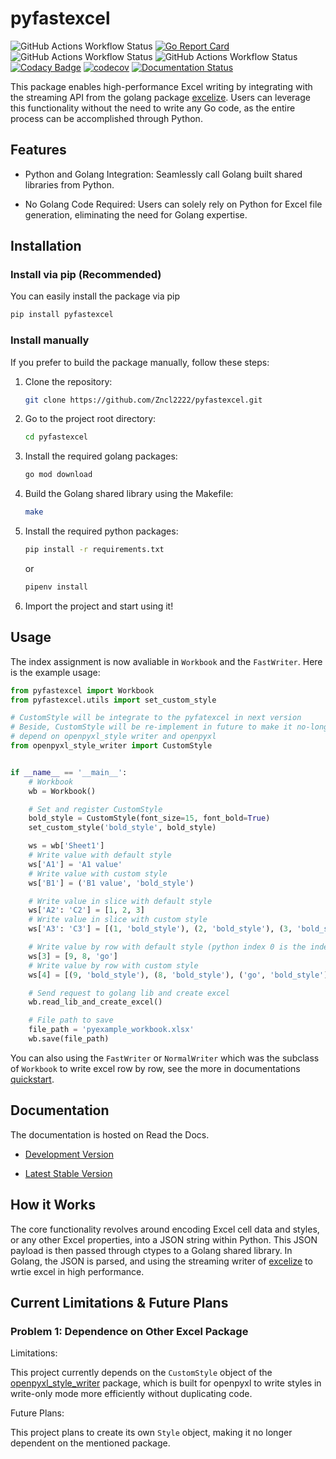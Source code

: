 # pyfastexcel

![GitHub Actions Workflow Status](https://img.shields.io/github/actions/workflow/status/Zncl2222/pyfastexcel/go.yml?logo=go)
[![Go Report Card](https://goreportcard.com/badge/github.com/Zncl2222/pyfastexcel)](https://goreportcard.com/report/github.com/Zncl2222/pyfastexcel)
![GitHub Actions Workflow Status](https://img.shields.io/github/actions/workflow/status/Zncl2222/pyfastexcel/pre-commit.yml?logo=pre-commit&label=pre-commit)
![GitHub Actions Workflow Status](https://img.shields.io/github/actions/workflow/status/Zncl2222/pyfastexcel/codeql.yml?logo=github&label=CodeQL)
[![Codacy Badge](https://app.codacy.com/project/badge/Grade/03f42030775045b791586dee20288905)](https://app.codacy.com/gh/Zncl2222/pyfastexcel/dashboard?utm_source=gh&utm_medium=referral&utm_content=&utm_campaign=Badge_grade)
[![codecov](https://codecov.io/gh/Zncl2222/pyfastexcel/graph/badge.svg?token=6I03AWUUWL)](https://codecov.io/gh/Zncl2222/pyfastexcel)
[![Documentation Status](https://readthedocs.org/projects/pyfastexcel/badge/?version=stable)](https://pyfastexcel.readthedocs.io/en/stable/?badge=stable)

This package enables high-performance Excel writing by integrating with the
streaming API from the golang package
[excelize](https://github.com/qax-os/excelize). Users can leverage this
functionality without the need to write any Go code, as the entire process
can be accomplished through Python.

## Features

- Python and Golang Integration: Seamlessly call Golang built shared
libraries from Python.

- No Golang Code Required: Users can solely rely on Python for Excel file
generation, eliminating the need for Golang expertise.

## Installation

### Install via pip (Recommended)

You can easily install the package via pip

```bash
pip install pyfastexcel
```

### Install manually

If you prefer to build the package manually, follow these steps:

1. Clone the repository:

    ```bash
    git clone https://github.com/Zncl2222/pyfastexcel.git
    ```

2. Go to the project root directory:

    ```bash
    cd pyfastexcel
    ```

3. Install the required golang packages:

    ```bash
    go mod download
    ```

4. Build the Golang shared library using the Makefile:

    ```bash
    make
    ```

5. Install the required python packages:

    ```bash
    pip install -r requirements.txt
    ```

    or

    ```bash
    pipenv install
    ```

6. Import the project and start using it!

## Usage

The index assignment is now avaliable in `Workbook` and the `FastWriter`.
Here is the example usage:

```python
from pyfastexcel import Workbook
from pyfastexcel.utils import set_custom_style

# CustomStyle will be integrate to the pyfatexcel in next version
# Beside, CustomStyle will be re-implement in future to make it no-longer
# depend on openpyxl_style writer and openpyxl
from openpyxl_style_writer import CustomStyle


if __name__ == '__main__':
    # Workbook
    wb = Workbook()

    # Set and register CustomStyle
    bold_style = CustomStyle(font_size=15, font_bold=True)
    set_custom_style('bold_style', bold_style)

    ws = wb['Sheet1']
    # Write value with default style
    ws['A1'] = 'A1 value'
    # Write value with custom style
    ws['B1'] = ('B1 value', 'bold_style')

    # Write value in slice with default style
    ws['A2': 'C2'] = [1, 2, 3]
    # Write value in slice with custom style
    ws['A3': 'C3'] = [(1, 'bold_style'), (2, 'bold_style'), (3, 'bold_style')]

    # Write value by row with default style (python index 0 is the index 1 in excel)
    ws[3] = [9, 8, 'go']
    # Write value by row with custom style
    ws[4] = [(9, 'bold_style'), (8, 'bold_style'), ('go', 'bold_style')]

    # Send request to golang lib and create excel
    wb.read_lib_and_create_excel()

    # File path to save
    file_path = 'pyexample_workbook.xlsx'
    wb.save(file_path)

```

You can also using the `FastWriter` or `NormalWriter` which was the
subclass of `Workbook` to write excel row by row, see the more in documentations [quickstart](https://pyfastexcel.readthedocs.io/en/stable/quickstart/).

## Documentation

The documentation is hosted on Read the Docs.

- [Development Version](https://pyfastexcel.readthedocs.io/en/latest/)

- [Latest Stable Version](https://pyfastexcel.readthedocs.io/en/stable/)

## How it Works

The core functionality revolves around encoding Excel cell data and styles,
or any other Excel properties, into a JSON string within Python. This JSON
payload is then passed through ctypes to a Golang shared library. In Golang,
the JSON is parsed, and using the streaming writer of
[excelize](https://github.com/qax-os/excelize) to wrtie excel in
high performance.

## Current Limitations & Future Plans

### Problem 1: Dependence on Other Excel Package

Limitations:

This project currently depends on the `CustomStyle` object of
the [openpyxl_style_writer](https://github.com/Zncl2222/openpyxl_style_writer)
package, which is built for openpyxl to write styles in write-only
mode more efficiently without duplicating code.

Future Plans:

This project plans to create its own `Style` object, making it no longer
dependent on the mentioned package.
